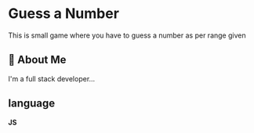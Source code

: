 
# Guess a Number

This is small game where you have to guess a number as per range given






## 🚀 About Me
I'm a full stack developer...





## language

**JS**

